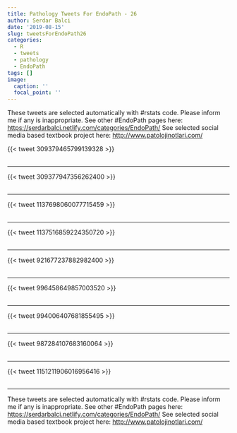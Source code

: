 ```yaml
---
title: Pathology Tweets For EndoPath - 26
author: Serdar Balci
date: '2019-08-15'
slug: tweetsForEndoPath26
categories:
  - R
  - tweets
  - pathology
  - EndoPath
tags: []
image:
  caption: ''
  focal_point: ''
---
```



These tweets are selected automatically with #rstats code. Please inform me if any is inappropriate.
See other #EndoPath pages here: https://serdarbalci.netlify.com/categories/EndoPath/ 
See selected social media based textbook project here: http://www.patolojinotlari.com/

{{< tweet 309379465799139328 >}}
<br>
<br>
<hr>
{{< tweet 309377947356262400 >}}
<br>
<br>
<hr>
{{< tweet 1137698060077715459 >}}
<br>
<br>
<hr>
{{< tweet 1137516859224350720 >}}
<br>
<br>
<hr>
{{< tweet 921677237882982400 >}}
<br>
<br>
<hr>
{{< tweet 996458649857003520 >}}
<br>
<br>
<hr>
{{< tweet 994006407681855495 >}}
<br>
<br>
<hr>
{{< tweet 987284107683160064 >}}
<br>
<br>
<hr>
{{< tweet 1151211906016956416 >}}
<br>
<br>
<hr>


These tweets are selected automatically with #rstats code. Please inform me if any is inappropriate.
See other #EndoPath pages here: https://serdarbalci.netlify.com/categories/EndoPath/ 
See selected social media based textbook project here: http://www.patolojinotlari.com/
